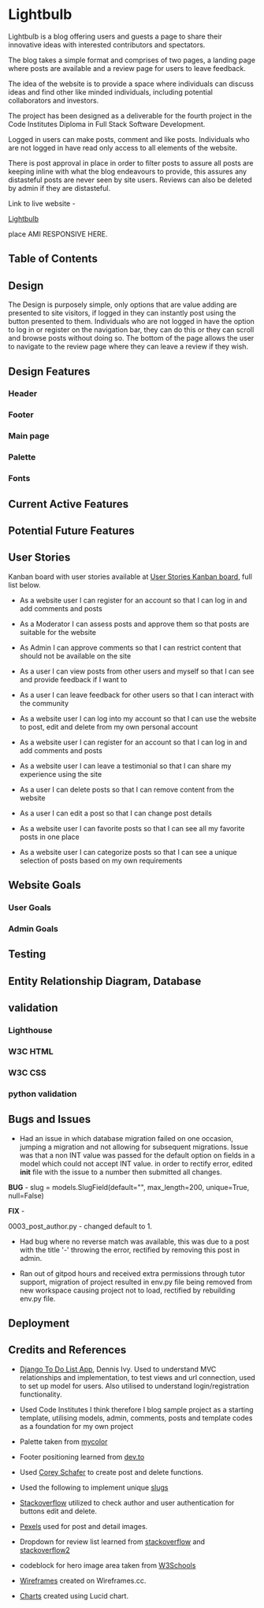 # Lightbulb

Lightbulb is a blog offering users and guests a page to share their innovative ideas with interested contributors and spectators.

The blog takes a simple format and comprises of two pages, a landing page where posts are available and a review page for users to leave feedback.

The idea of the website is to provide a space where individuals can discuss ideas and find other like minded individuals, including potential collaborators and investors.

The project has been designed as a deliverable for the fourth project in the Code Institutes Diploma
in Full Stack Software Development.

Logged in users can make posts, comment and like posts. Individuals who are not logged in have read only access to all elements of the website. 

There is post approval in place in order to filter posts to assure all posts are keeping inline with what the blog endeavours to provide, this assures any distasteful posts are never seen by site users. Reviews can also be deleted by admin if they are distasteful.

Link to live website -

[Lightbulb](#)

place AMI RESPONSIVE HERE.

## Table of Contents

## Design

The Design is purposely simple, only options that are value adding are presented to site visitors, if logged in they can instantly post using the button presented to them. Individuals who are not logged in have the option to log in or register on the navigation bar, they can do this or they can scroll and browse posts without doing so. The bottom of the page allows the user to navigate to the review page where they can leave a review if they wish.

## Design Features

### Header

### Footer

### Main page

### Palette

### Fonts

## Current Active Features

## Potential Future Features


## User Stories

Kanban board with user stories available at [User Stories Kanban board](https://github.com/users/john33mcd/projects/4), full list below.

* As a website user I can register for an account so that I can log in and add comments and posts

* As a Moderator I can assess posts and approve them so that posts are suitable for the website

* As Admin I can approve comments so that I can restrict content that should not be available on the site

* As a user I can view posts from other users and myself so that I can see and provide feedback if I want to

* As a user I can leave feedback for other users so that I can interact with the community

* As a website user I can log into my account so that I can use the website to post, edit and delete from my own personal account

* As a website user I can register for an account so that I can log in and add comments and posts

* As a website user I can leave a testimonial so that I can share my experience using the site

* As a user I can delete posts so that I can remove content from the website
 
* As a user I can edit a post so that I can change post details

* As a website user I can favorite posts so that I can see all my favorite posts in one place

* As a website user I can categorize posts so that I can see a unique selection of posts based on my own requirements


## Website Goals

### User Goals

### Admin Goals

## Testing

## Entity Relationship Diagram, Database

## validation

### Lighthouse

### W3C HTML

### W3C CSS

### python validation

## Bugs and Issues

* Had an issue in which database migration failed on one occasion, jumping a migration and not allowing for subsequent migrations. Issue was that a non INT value was passed for the default option on fields in a model which could not accept INT value. in order to rectify error, edited __init__ file with the issue to a number then submitted all changes.

__BUG__ - slug = models.SlugField(default="", max_length=200, unique=True, null=False)

__FIX__ -

0003_post_author.py - changed default to 1.

* Had bug where no reverse match was available, this was due to a post with the title '-' throwing the error, rectified by removing this post in admin.

* Ran out of gitpod hours and received extra permissions through tutor support, migration of project resulted in env.py file being removed from new workspace causing project not to load, rectified by rebuilding env.py file.

## Deployment

## Credits and References

- [Django To Do List App](https://www.youtube.com/watch?v=llbtoQTt4qw&t=90s), Dennis Ivy. Used to understand MVC relationships and implementation, to test views and url connection, used to set up model for users. Also utilised to understand login/registration functionality.

- Used Code Institutes I think therefore I blog sample project as a starting template, utilising models, admin, comments, posts and template codes as a foundation for my own project

- Palette taken from [mycolor](https://mycolor.space/)

- Footer positioning learned from [dev.to](https://dev.to/nehalahmadkhan/how-to-make-footer-stick-to-bottom-of-web-page-3i14)

- Used [Corey Schafer](https://www.youtube.com/watch?v=-s7e_Fy6NRU&t=1398s) to create post and delete functions.

- Used the following to implement unique [slugs](https://studygyaan.com/django/how-to-create-a-unique-slug-in-django?utm_content=cmp-true)

- [Stackoverflow](https://stackoverflow.com/questions/43879330/djangounable-to-compare-the-logged-in-user-with-the-author-of-the-post) utilized to check author and user authentication for buttons edit and delete.

- [Pexels](https://www.pexels.com/) used for post and detail images.

- Dropdown for review list learned from [stackoverflow](https://stackoverflow.com/questions/31130706/dropdown-in-django-model) and [stackoverflow2](https://stackoverflow.com/questions/66302329/how-to-create-dropdown-box-with-forms-modelform-in-django)

- codeblock for hero image area taken from [W3Schools](https://www.w3schools.com/howto/howto_css_hero_image.asp)

- [Wireframes](https://wireframe.cc/) created on Wireframes.cc.

- [Charts](https://lucidchart.com) created using Lucid chart.